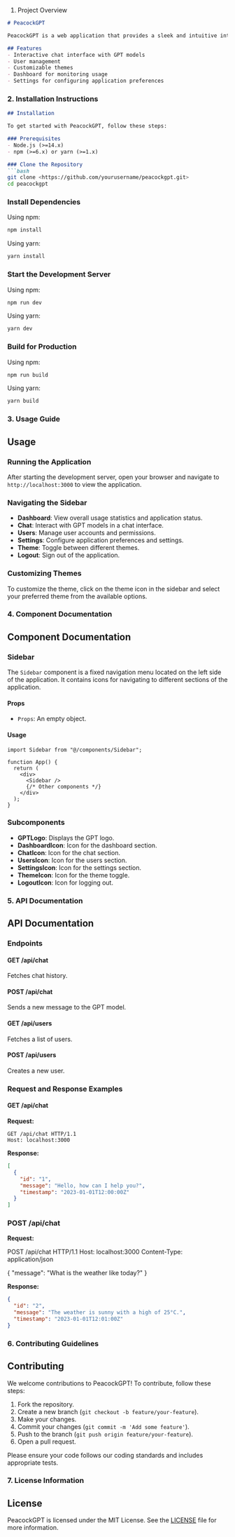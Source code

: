 1. Project Overview

```markdown
# PeacockGPT

PeacockGPT is a web application that provides a sleek and intuitive interface for interacting with GPT models. The application features a sidebar with various navigation options and a main content area for displaying chat interactions, user settings, and more.

## Features
- Interactive chat interface with GPT models
- User management
- Customizable themes
- Dashboard for monitoring usage
- Settings for configuring application preferences

```

### 2. Installation Instructions

```markdown
## Installation

To get started with PeacockGPT, follow these steps:

### Prerequisites
- Node.js (>=14.x)
- npm (>=6.x) or yarn (>=1.x)

### Clone the Repository
```bash
git clone <https://github.com/yourusername/peacockgpt.git>
cd peacockgpt

```

### Install Dependencies

Using npm:

```bash
npm install

```

Using yarn:

```bash
yarn install

```

### Start the Development Server

Using npm:

```bash
npm run dev

```

Using yarn:

```bash
yarn dev

```

### Build for Production

Using npm:

```bash
npm run build

```

Using yarn:

```bash
yarn build

```

### 3. Usage Guide

## Usage

### Running the Application

After starting the development server, open your browser and navigate to `http://localhost:3000` to view the application.

### Navigating the Sidebar

- **Dashboard**: View overall usage statistics and application status.
- **Chat**: Interact with GPT models in a chat interface.
- **Users**: Manage user accounts and permissions.
- **Settings**: Configure application preferences and settings.
- **Theme**: Toggle between different themes.
- **Logout**: Sign out of the application.

### Customizing Themes

To customize the theme, click on the theme icon in the sidebar and select your preferred theme from the available options.

### 4. Component Documentation

## Component Documentation

### Sidebar

The `Sidebar` component is a fixed navigation menu located on the left side of the application. It contains icons for navigating to different sections of the application.

#### Props

- `Props`: An empty object.

#### Usage

```tsx
import Sidebar from "@/components/Sidebar";

function App() {
  return (
    <div>
      <Sidebar />
      {/* Other components */}
    </div>
  );
}

```

### Subcomponents

- **GPTLogo**: Displays the GPT logo.
- **DashboardIcon**: Icon for the dashboard section.
- **ChatIcon**: Icon for the chat section.
- **UsersIcon**: Icon for the users section.
- **SettingsIcon**: Icon for the settings section.
- **ThemeIcon**: Icon for the theme toggle.
- **LogoutIcon**: Icon for logging out.

### 5. API Documentation

## API Documentation

### Endpoints

#### GET /api/chat

Fetches chat history.

#### POST /api/chat

Sends a new message to the GPT model.

#### GET /api/users

Fetches a list of users.

#### POST /api/users

Creates a new user.

### Request and Response Examples

#### GET /api/chat

**Request:**

```http
GET /api/chat HTTP/1.1
Host: localhost:3000

```

**Response:**

```json
[
  {
    "id": "1",
    "message": "Hello, how can I help you?",
    "timestamp": "2023-01-01T12:00:00Z"
  }
]
```

### POST /api/chat

**Request:**

POST /api/chat HTTP/1.1
Host: localhost:3000
Content-Type: application/json

{
  "message": "What is the weather like today?"
}

**Response:**

```json
{
  "id": "2",
  "message": "The weather is sunny with a high of 25°C.",
  "timestamp": "2023-01-01T12:01:00Z"
}

```

### 6. Contributing Guidelines

## Contributing

We welcome contributions to PeacockGPT! To contribute, follow these steps:

1. Fork the repository.
2. Create a new branch (`git checkout -b feature/your-feature`).
3. Make your changes.
4. Commit your changes (`git commit -m 'Add some feature'`).
5. Push to the branch (`git push origin feature/your-feature`).
6. Open a pull request.

Please ensure your code follows our coding standards and includes appropriate tests.

### 7. License Information

## License

PeacockGPT is licensed under the MIT License. See the [LICENSE](LICENSE) file for more information.
